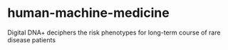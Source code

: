 # human-machine-medicine
Digital DNA+ deciphers the risk phenotypes for long-term course of rare disease patients
